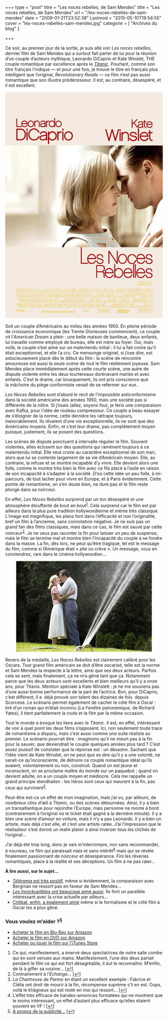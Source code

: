 +++
type = "post"
titre = "Les noces rebelles, de Sam Mendes"
title = "Les noces rebelles, de Sam Mendes"
url = "/les-noces-rebelles-de-sam-mendes"
date = "2009-01-21T23:52:38"
Lastmod = "2015-05-10T19:54:55"
cover = "les-noces-rebelles-sam-mendes.jpg"
categorie = [ "Archives du blog" ]

+++

<p>Ce soir, au premier jour de la sortie, je suis allé voir <em>Les noces rebelles</em>, dernier film de Sam Mendes qui a surtout fait parler de lui pour la réunion d&rsquo;un couple d&rsquo;acteurs mythique, Leonardo DiCaprio et Kate Winslet, THE couple romantique par excellence après le <a href="/2012/04/08/titanic-cameron/" title="Titanic, James Cameron"><em>Titanic</em></a>. Pourtant, comme son titre français l&rsquo;indique — et pour une fois, je trouve le titre en français plus intelligent que l&rsquo;original, <em>Revolutionary Roads</em> — ce film n&rsquo;est pas aussi romantique que son illustre prédécesseur. Il est, au contraire, désespéré, et il est excellent.</p>
<p style="text-align: center;"><a href="http://www.allocine.fr/film/fichefilm_gen_cfilm=127486.html"><img class="size-full wp-image-1128 aligncenter" title="19027674" src="19027674.jpg" alt="19027674" width="540" height="720" /></a></p>
<p>Soit un couple d&rsquo;Américains au milieu des années 1950. En pleine période de croissance économique (les Trente Glorieuses commencent), ce couple vit l&rsquo;<em>American Dream</em> à plein : une belle maison de banlieue, deux enfants, lui travaille comme employé de bureau, elle est mère au foyer. Oui, mais voilà, le couple s&rsquo;est aimé sur un malentendu initial : il lui a fait croire qu&rsquo;il était exceptionnel, et elle l&rsquo;a cru. Ce mensonge originel, si j&rsquo;ose dire, est astucieusement placé dès le début du film : la scène de rencontre amoureuse est aussi la seule scène de tout le film réellement joyeuse. Sam Mendes place immédiatement après cette courte scène, une autre de dispute violente entre les deux tourtereaux dorénavant mariés et avec enfants. C&rsquo;est le drame, car brusquement, ils ont pris conscience que la mâchoire du piège conformiste venait de se refermer sur eux.</p>
<p><em>Les Noces Rebelles</em> sont d&rsquo;abord le récit de l&rsquo;impossible anticonformisme dans la société américaine des années 1950, mais une société pas si différente de la nôtre. Si j&rsquo;osais (allez, soyons fou), je feris une comparaison avec Kafka, pour l&rsquo;idée de rouleau compresseur. Ce couple a beau essayer de s&rsquo;éloigner de la norme, cette dernière les rattrape toujours, inexorablement. Ils rêvaient d&rsquo;une vie exceptionnelle, ils ne sont que des Américains moyens. Enfin, et c&rsquo;est leur drame, pas complètement moyen puisque, justement, ils se posent des questions.</p>
<p>Les scènes de dispute ponctuent à intervalle régulier le film. Souvent violentes, elles éclosent sur des questions qui ramènent toujours à ce malentendu initial. Elle veut croire au caractère exceptionnel de son mari, alors que lui se contente largement de sa vie d&rsquo;Américain moyen. Elle, au contraire, la refuse et se montre incapable d&rsquo;y vivre. Elle devient alors une folle, comme le montre très bien le film avec ce fils placé à l&rsquo;asile en raison de son incapacité à s&rsquo;adapter à la société. D&rsquo;où cette idée un peu folle, à mi-parcours, de tout lacher pour vivre en Europe, et à Paris évidemment. Cette pointe de romantisme, on s&rsquo;en doute bien, ne dure pas et le film reste plongé dans sa noirceur.</p>
<p>En effet, <em>Les Noces Rebelles</em> surprend par un ton désespéré et une atmosphère étouffante de bout en bout<sup><a href="#footnote_0_1127" id="identifier_0_1127" class="footnote-link footnote-identifier-link" title="Ce qui, manifestement, a &eacute;nerv&eacute; deux&nbsp;spectatrices&nbsp;de notre salle combe qui en sont venues aux mains. Manifestement, l&rsquo;une des deux parlait pendant le film ce qui est fort d&eacute;sagr&eacute;able, il aut le reconna&icirc;tre. M&rsquo;enfin, de l&agrave; &agrave; gifler sa voisine&hellip;">1</a></sup>. Cela surprend car le film est par ailleurs dans la plus pure tradition hollywoodienne et même très classique. L&rsquo;image est magnifique, les plans font dans l&rsquo;efficacité et non l&rsquo;originalité, bref un film à l&rsquo;ancienne, sans connotation négative. Je ne suis pas un grand fan des films classiques, mais dans ce cas, le film est sauvé par cette noirceur<sup><a href="#footnote_1_1127" id="identifier_1_1127" class="footnote-link footnote-identifier-link" title="Contrairement &agrave; l&rsquo;&Eacute;change&hellip;">2</a></sup>. Je ne veux pas raconter la fin pour laisser un peu de suspense, mais le film se termine mal et montre bien l&rsquo;incapacité du couple à se fondre dans la masse. La fin, dès lors, ne peut qu&rsquo;être tragique, tel est le message du film, comme si l&rsquo;Amérique était &laquo;&nbsp;plie ou crève&nbsp;&raquo;. Un message, vous en conviendrez, rare dans le cinéma hollywoodien&#8230;</p>
<p style="text-align: center;"><img class="size-full wp-image-1129 aligncenter" title="19026757_w434_h_q80" src="19026757_w434_h_q80.jpg" alt="19026757_w434_h_q80" width="434" height="289" /></p>
<p>Revers de la médaille, <em>Les Noces Rebelle</em>s est clairement calibré pour les Oscars. Tout grand film américain se doit d&rsquo;être oscarisé, telle est la norme et Sam Mendes la respecte à la lettre, ainsi que ses deux acteurs. Parfois cela se sent, mais finalement, ça ne m&rsquo;a gêné tant que ça. Notamment parce que les deux acteurs sont excellents et bien meilleurs qu&rsquo;il y a onze ans, pour Titanis. Mention spéciale à Kate Winslett : je ne me souviens pas d&rsquo;une aussi bonne performance de la part de l&rsquo;actrice. Bon, pour DiCaprio, c&rsquo;est différent, il a  déjà prouvé son talent des dizaines de fois  depuis Scorcese. Le scénario permet également de cacher le côté film à Oscar : tiré d&rsquo;un roman qui m&rsquo;était inconnu (<em>La Fenêtre panoramique,</em> de Richard Yates), il tient parfaitement la route et le film par la même occasion.</p>
<p>Tout le monde a évoqué les liens avec le <em>Titanic</em>. Il est, en effet, intéressant de voir à quel point les deux films s&rsquo;opposent. Ici, non seulement toute trace de romantisme a disparu, mais c&rsquo;est aussi comme une suite réaliste au premier. Le scénario pourrait être : imaginons qu&rsquo;il ne meurt pas à la fin pour la sauver, que deviendrait le couple quelques années plus tard ? C&rsquo;est assez jouissif de constater que la réponse est : un désastre. Sachant que l&rsquo;idée vient de Kate Winslet, on ne peut que se dire qu&rsquo;il y a une volonté, ne serait-ce qu&rsquo;inconsciente, de détruire ce couple romantique idéal qu&rsquo;ils avaient, volontairement ou non, construit. Quand on est jeune et inconscient, on se proclame maître du monde sur un paquebot ; quand on devient adulte, on a un couple moyen et médiocre. Cela me rappelle un grand principe stendhalien : les héros sont ceux qui meurent à la fin, pas ceux qui survivent<sup><a href="#footnote_2_1127" id="identifier_2_1127" class="footnote-link footnote-identifier-link" title="La Chartreuse de Parme en &eacute;tant un excellent exemple : Fabrice et Cl&eacute;lia ont droit de mourir &agrave; la fin, r&eacute;compense supr&egrave;me s&rsquo;il en est. Oups, voil&agrave; le kh&acirc;gneux qui est rest&eacute; en moi qui ressort&hellip;">3</a></sup>.</p>
<p>Peut-être est-ce un effet de mon imagination, mais j&rsquo;ai vu, par ailleurs, de nombreux clins d&rsquo;œil à <em>Titanic</em>, ou des scènes détournées. Ainsi, il y a bien un transatlantique pour rejoindre l&rsquo;Europe, mais personne ne monte à bord (contrairement à l&rsquo;original où le ticket était gagné à la dernière minute). Il y a bien une scène d&rsquo;amour en voiture, mais il n&rsquo;y a pas Leonardo. Il y a bien un artiste, mais déjà c&rsquo;est elle, et c&rsquo;est une artiste ratée. J&rsquo;ai l&rsquo;impression que le réalisateur s&rsquo;est donné un malin plaisir à ainsi inverser tous les clichés de l&rsquo;original&#8230;</p>
<p>J&rsquo;ai déjà été trop long, donc je vais m&rsquo;interrompre, non sans recommander, à nouveau, ce film qui paraissait niais et sans intérêt<sup><a href="#footnote_3_1127" id="identifier_3_1127" class="footnote-link footnote-identifier-link" title="L&rsquo;effet tr&egrave;s efficace de bandes-annonces format&eacute;es qui ne montrent que le moins int&eacute;ressant, un effet d&rsquo;autant plus efficace qu&rsquo;elles &eacute;taient souvent en VF !">4</a></sup> mais qui se révèle finalement passionnant de noirceur et désespérance. Fini les rêveries romantiques, place à la réalité et ses déceptions. Un film à ne pas rater&#8230;</p>
<p><strong>À lire aussi, sur le sujet&#8230;</strong></p>
<ul>
<li><em><a href="http://www.telerama.fr/cinema/films/les-noces-rebelles,370724,critique.php">Télérama</a></em><a href="http://www.telerama.fr/cinema/films/les-noces-rebelles,370724,critique.php"> est très positif</a>, même si évidemment, la comparaison avec Bergman ne ressort pas en faveur de Sam Mendes&#8230;</li>
<li><em><a href="http://www.lesinrocks.com/cine/cinema-article/critique/les-noces-rebelles/">Les Inrockuptibles</a></em><a href="http://www.lesinrocks.com/cine/cinema-article/critique/les-noces-rebelles/"> ont beaucoup aimé aussi</a>. Ils font un parallèle intéressant avec la crise actuelle par ailleurs&#8230;</li>
<li><a href="http://www.critikat.com/Les-Noces-rebelles.html">Critikat, enfin, a également aimé</a> même si le formalisme et le côté film à Oscar les a plus gêné.</li>
</ul>
<div class="amazon">
<h3>Vous voulez m&rsquo;aider ?<sup><a href="#footnote_4_1127" id="identifier_4_1127" class="footnote-link footnote-identifier-link" title="&Agrave; propos de la publicit&eacute;&hellip;">5</a></sup></h3>
<ul>
<li><a href="http://www.amazon.fr/gp/product/B00271IBCY/ref=as_li_ss_tl?ie=UTF8&tag=leblogdenic07-21&linkCode=as2&camp=1642&creative=19458&creativeASIN=B00271IBCY">Acheter le film en Blu-Ray sur Amazon</a></li>
<li><a href="http://www.amazon.fr/gp/product/B00271IBCO/ref=as_li_ss_tl?ie=UTF8&tag=leblogdenic07-21&linkCode=as2&camp=1642&creative=19458&creativeASIN=B00271IBCO">Acheter le film en DVD sur Amazon</a></li>
<li><a href="https://itunes.apple.com/fr/movie/les-noces-rebelles/id365446213">Acheter ou louer le film sur l&rsquo;iTunes Store</a></li>
</ul>
</div>
<ol class="footnotes"><li id="footnote_0_1127" class="footnote">Ce qui, manifestement, a énervé deux spectatrices de notre salle combe qui en sont venues aux mains. Manifestement, l&rsquo;une des deux parlait pendant le film ce qui est fort désagréable, il aut le reconnaître. M&rsquo;enfin, de là à gifler sa voisine&#8230; [<a href="#identifier_0_1127" class="footnote-link footnote-back-link">&#8617;</a>]</li><li id="footnote_1_1127" class="footnote">Contrairement à l&rsquo;<em>Échange</em>&#8230; [<a href="#identifier_1_1127" class="footnote-link footnote-back-link">&#8617;</a>]</li><li id="footnote_2_1127" class="footnote"><em>La Chartreuse de Parme</em> en étant un excellent exemple : Fabrice et Clélia ont droit de mourir à la fin, récompense suprème s&rsquo;il en est. Oups, voilà le khâgneux qui est resté en moi qui ressort&#8230; [<a href="#identifier_2_1127" class="footnote-link footnote-back-link">&#8617;</a>]</li><li id="footnote_3_1127" class="footnote">L&rsquo;effet très efficace de bandes-annonces formatées qui ne montrent que le moins intéressant, un effet d&rsquo;autant plus efficace qu&rsquo;elles étaient souvent en VF ! [<a href="#identifier_3_1127" class="footnote-link footnote-back-link">&#8617;</a>]</li><li id="footnote_4_1127" class="footnote"><a href="http://nicolinux.fr/soutien/">À propos de la publicité…</a> [<a href="#identifier_4_1127" class="footnote-link footnote-back-link">&#8617;</a>]</li></ol>

